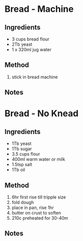 # Bread - Machine

## Ingredients

* 3 cups bread flour
* 2Tb yeast
* 1 x 320ml jug water

## Method

1. stick in bread machine

## Notes


# Bread - No Knead

## Ingredients

* 1Tb yeast
* 1Tb sugar
* 3.5 cups flour
* 400ml warm water or milk
* 1.5tsp salt
* 1Tb oil

## Method

1. 6hr first rise till tripple size
2. fold dough
3. place in pan, rise 1hr
4. butter on crust to soften
5. 210c preheated for 30-40m

## Notes